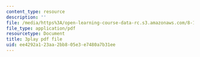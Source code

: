 ```yaml
---
content_type: resource
description: ''
file: /media/https%3A/open-learning-course-data-rc.s3.amazonaws.com/8-13-14-experimental-physics-i-ii-junior-lab-fall-2016-spring-2017/ee4292a123aa2bb805e3e7480a7b31ee_3032011.pdf
file_type: application/pdf
resourcetype: Document
title: 3play pdf file
uid: ee4292a1-23aa-2bb8-05e3-e7480a7b31ee
---
```

